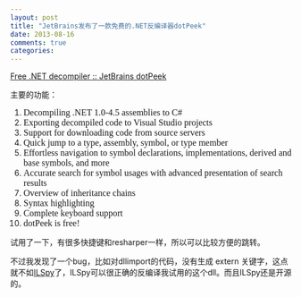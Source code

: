 ```yaml
---
layout: post
title: "JetBrains发布了一款免费的.NET反编译器dotPeek"
date: 2013-08-16
comments: true
categories: 
---
```

<p><a href="http://www.jetbrains.com/decompiler/">Free .NET decompiler :: JetBrains dotPeek</a></p>
<p>主要的功能：</p>
<p><!--[if gte mso 9]><xml>    Normal   0           false   false   false     EN-US   ZH-CN   X-NONE                         MicrosoftInternetExplorer4                             </xml><![endif]--></p>
<p><!--[if gte mso 9]><xml>                                                                                                                                                                                                                                                                                                                                                                                                                                                                                                                                                                                                                                                                                                                                                                           </xml><![endif]--><!--[if gte mso 10]><style> /* Style Definitions */ table.MsoNormalTable	{mso-style-name:"Table Normal";	mso-tstyle-rowband-size:0;	mso-tstyle-colband-size:0;	mso-style-noshow:yes;	mso-style-priority:99;	mso-style-parent:"";	mso-padding-alt:0in 5.4pt 0in 5.4pt;	mso-para-margin:0in;	mso-para-margin-bottom:.0001pt;	mso-pagination:widow-orphan;	font-size:10.0pt;	font-family:"Times New Roman","serif";}</style><![endif]--></p>
<ol type="1">
<li class="MsoNormal" style="mso-margin-top-alt: auto; mso-margin-bottom-alt: auto; mso-list: l0 level1 lfo1; tab-stops: list .5in;"><span style="font-size: 12.0pt; font-family: 'Times New Roman','serif'; mso-fareast-font-family: 'Times New Roman';">Decompiling .NET 1.0-4.5 assemblies to C#</span></li>
<li class="MsoNormal" style="mso-margin-top-alt: auto; mso-margin-bottom-alt: auto; mso-list: l0 level1 lfo1; tab-stops: list .5in;"><span style="font-size: 12.0pt; font-family: 'Times New Roman','serif'; mso-fareast-font-family: 'Times New Roman';">Exporting decompiled code to Visual Studio projects</span></li>
<li class="MsoNormal" style="mso-margin-top-alt: auto; mso-margin-bottom-alt: auto; mso-list: l0 level1 lfo1; tab-stops: list .5in;"><span style="font-size: 12.0pt; font-family: 'Times New Roman','serif'; mso-fareast-font-family: 'Times New Roman';">Support for downloading code from source servers</span></li>
<li class="MsoNormal" style="mso-margin-top-alt: auto; mso-margin-bottom-alt: auto; mso-list: l0 level1 lfo1; tab-stops: list .5in;"><span style="font-size: 12.0pt; font-family: 'Times New Roman','serif'; mso-fareast-font-family: 'Times New Roman';">Quick jump to a type, assembly, symbol, or type member</span></li>
<li class="MsoNormal" style="mso-margin-top-alt: auto; mso-margin-bottom-alt: auto; mso-list: l0 level1 lfo1; tab-stops: list .5in;"><span style="font-size: 12.0pt; font-family: 'Times New Roman','serif'; mso-fareast-font-family: 'Times New Roman';">Effortless navigation to symbol declarations, implementations, derived and base symbols, and more </span></li>
<li class="MsoNormal" style="mso-margin-top-alt: auto; mso-margin-bottom-alt: auto; mso-list: l0 level1 lfo1; tab-stops: list .5in;"><span style="font-size: 12.0pt; font-family: 'Times New Roman','serif'; mso-fareast-font-family: 'Times New Roman';">Accurate search for symbol usages with advanced presentation of search results</span></li>
<li class="MsoNormal" style="mso-margin-top-alt: auto; mso-margin-bottom-alt: auto; mso-list: l0 level1 lfo1; tab-stops: list .5in;"><span style="font-size: 12.0pt; font-family: 'Times New Roman','serif'; mso-fareast-font-family: 'Times New Roman';">Overview of inheritance chains</span></li>
<li class="MsoNormal" style="mso-margin-top-alt: auto; mso-margin-bottom-alt: auto; mso-list: l0 level1 lfo1; tab-stops: list .5in;"><span style="font-size: 12.0pt; font-family: 'Times New Roman','serif'; mso-fareast-font-family: 'Times New Roman';">Syntax highlighting</span></li>
<li class="MsoNormal" style="mso-margin-top-alt: auto; mso-margin-bottom-alt: auto; mso-list: l0 level1 lfo1; tab-stops: list .5in;"><span style="font-size: 12.0pt; font-family: 'Times New Roman','serif'; mso-fareast-font-family: 'Times New Roman';">Complete keyboard support</span></li>
<li class="MsoNormal" style="mso-margin-top-alt: auto; mso-margin-bottom-alt: auto; mso-list: l0 level1 lfo1; tab-stops: list .5in;"><span style="font-size: 12.0pt; font-family: 'Times New Roman','serif'; mso-fareast-font-family: 'Times New Roman';">dotPeek is free!</span></li>
</ol>
<p class="MsoNormal" style="mso-margin-top-alt: auto; mso-margin-bottom-alt: auto; mso-list: l0 level1 lfo1; tab-stops: list .5in;">试用了一下，有很多快捷键和resharper一样，所以可以比较方便的跳转。</p>
<p class="MsoNormal" style="mso-margin-top-alt: auto; mso-margin-bottom-alt: auto; mso-list: l0 level1 lfo1; tab-stops: list .5in;">不过我发现了一个bug，比如对dllimport的代码，没有生成 extern 关键字，这点就不如<a href="http://ilspy.net/">ILSpy</a>了，ILSpy可以很正确的反编译我试用的这个dll。而且ILSpy还是开源的。</p>